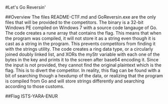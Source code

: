 #Let's Go Reversin'

##Overview
The files README-CTF.md and GoReversin.exe are the only files that will be provided to the competitors.  The binary is a 32-bit Windows PE compiled on Windows 7 with a source code langauge of Go.  The code creates a rune array that contains the flag.  This means that when the program was compiled, it will not store it as a string even though it is cast as a string in the program.  This prevents competitors from finding it with the strings utility.  The code creates a ring data type, or a circularly joined doubly linked list, and XORs the myStr variable with each one of the bytes in the key and prints it to the screen after base64 encoding it.  Since the input is not provided, they cannot find the original plaintext which is the flag.  This is to divert the competitor.  In reality, this flag can be found with a bit of searching though a hexdump of the data, or realizing that the program is compiled from Go and will store strings differently and searching according to those customs.

##Flag
ISTS-YARA-ENUR

